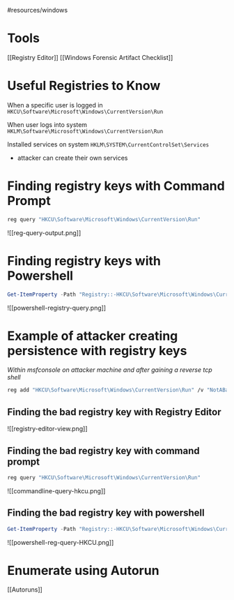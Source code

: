 #resources/windows 

# Tools
[[Registry Editor]]
[[Windows Forensic Artifact Checklist]]


# Useful Registries to Know

When a specific user is logged in
`HKCU\Software\Microsoft\Windows\CurrentVersion\Run`

When user logs into system
`HKLM\Software\Microsoft\Windows\CurrentVersion\Run`

Installed services on system
`HKLM\SYSTEM\CurrentControlSet\Services`
- attacker can create their own services

# Finding registry keys with Command Prompt
```bash
reg query "HKCU\Software\Microsoft\Windows\CurrentVersion\Run"
```
![[reg-query-output.png]]

# Finding registry keys with Powershell

```Powershell
Get-ItemProperty -Path "Registry::-HKCU\Software\Microsoft\Windows\CurrentVersion\Run"
```
![[powershell-registry-query.png]]

# Example of attacker creating persistence with registry keys

*Within msfconsole on attacker machine and after gaining a reverse tcp shell*

```bash
reg add "HKCU\Software\Microsoft\Windows\CurrentVersion\Run" /v "NotABackdoor" /t REG_SZ /d "C:\Users\tcm\Downloads\notmalware.exe" /f
```

## Finding the bad registry key with Registry Editor
![[registry-editor-view.png]]


## Finding the bad registry key with command prompt

```bash
reg query "HKCU\Software\Microsoft\Windows\CurrentVersion\Run"
```
![[commandline-query-hkcu.png]]

## Finding the bad registry key with powershell
```powershell
Get-ItemProperty -Path "Registry::-HKCU\Software\Microsoft\Windows\CurrentVersion\Run"
```
![[powershell-reg-query-HKCU.png]]

# Enumerate using Autorun

[[Autoruns]]

# 